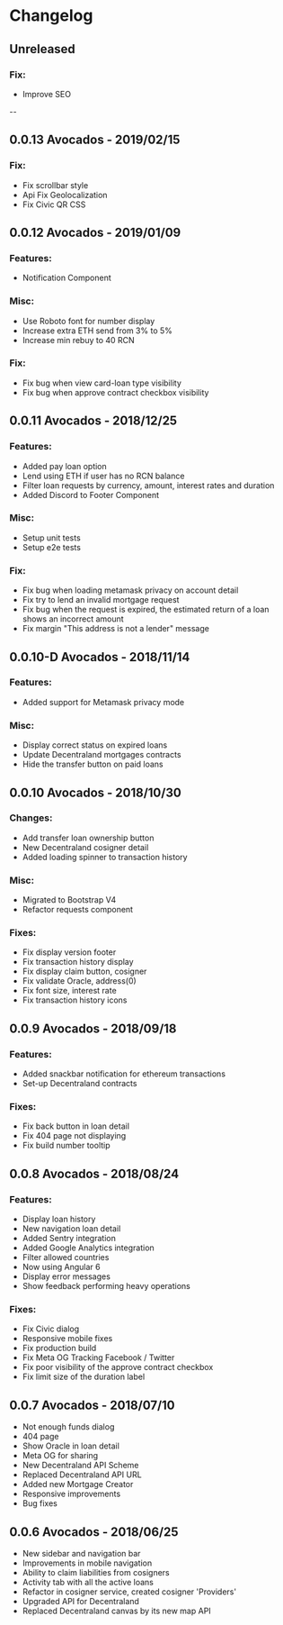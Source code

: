 # Changelog

## Unreleased

### Fix:

- Improve SEO

--

## **0.0.13** Avocados - 2019/02/15

### Fix:

- Fix scrollbar style
- Api Fix Geolocalization
- Fix Civic QR CSS

## **0.0.12** Avocados - 2019/01/09

### Features:
- Notification Component

### Misc:
- Use Roboto font for number display
- Increase extra ETH send from 3% to 5%
- Increase min rebuy to 40 RCN

### Fix:
- Fix bug when view card-loan type visibility
- Fix bug when approve contract checkbox visibility

## **0.0.11** Avocados - 2018/12/25

### Features:
- Added pay loan option
- Lend using ETH if user has no RCN balance
- Filter loan requests by currency, amount, interest rates and duration
- Added Discord to Footer Component

### Misc:
- Setup unit tests
- Setup e2e tests

### Fix:
- Fix bug when loading metamask privacy on account detail
- Fix try to lend an invalid mortgage request
- Fix bug when the request is expired, the estimated return of a loan shows an incorrect amount
- Fix margin "This address is not a lender" message

## **0.0.10-D** Avocados - 2018/11/14

### Features:
- Added support for Metamask privacy mode

### Misc:
- Display correct status on expired loans
- Update Decentraland mortgages contracts
- Hide the transfer button on paid loans 

## **0.0.10** Avocados - 2018/10/30

### Changes:
- Add transfer loan ownership button
- New Decentraland cosigner detail
- Added loading spinner to transaction history

### Misc:
- Migrated to Bootstrap V4
- Refactor requests component

### Fixes:
- Fix display version footer
- Fix transaction history display
- Fix display claim button, cosigner
- Fix validate Oracle, address(0)
- Fix font size, interest rate
- Fix transaction history icons

## **0.0.9** Avocados - 2018/09/18

### Features:
- Added snackbar notification for ethereum transactions
- Set-up Decentraland contracts

### Fixes:
- Fix back button in loan detail
- Fix 404 page not displaying
- Fix build number tooltip

## **0.0.8** Avocados - 2018/08/24

### Features:
- Display loan history
- New navigation loan detail
- Added Sentry integration
- Added Google Analytics integration
- Filter allowed countries
- Now using Angular 6
- Display error messages
- Show feedback performing heavy operations

### Fixes:
- Fix Civic dialog
- Responsive mobile fixes
- Fix production build
- Fix Meta OG Tracking Facebook / Twitter
- Fix poor visibility of the approve contract checkbox
- Fix limit size of the duration label

## **0.0.7** Avocados - 2018/07/10

- Not enough funds dialog
- 404 page
- Show Oracle in loan detail
- Meta OG for sharing
- New Decentraland API Scheme
- Replaced Decentraland API URL
- Added new Mortgage Creator
- Responsive improvements
- Bug fixes

## **0.0.6** Avocados - 2018/06/25

- New sidebar and navigation bar
- Improvements in mobile navigation
- Ability to claim liabilities from cosigners
- Activity tab with all the active loans
- Refactor in cosigner service, created cosigner 'Providers'
- Upgraded API for Decentraland
- Replaced Decentraland canvas by its new map API
